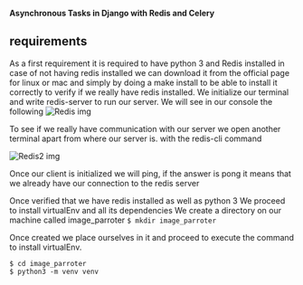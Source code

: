 **Asynchronous Tasks in Django with Redis and Celery**

## requirements
As a first requirement it is required to have python 3 and Redis installed in case of not having redis installed we can download it from the official page for linux or mac and simply by doing a make install to be able to install it correctly
to verify if we really have redis installed.
We initialize our terminal and write redis-server to run our server.
We will see in our console the following
![Redis img](https://raw.githubusercontent.com/manuelorozcotoro/Computo-Distribuido/feature_branch/feature_branch/images/1.png)

To see if we really have communication with our server we open another terminal apart from where our server is. with the redis-cli command

![Redis2 img](https://raw.githubusercontent.com/manuelorozcotoro/Computo-Distribuido/feature_branch/feature_branch/images/2.png)

Once our client is initialized we will ping, if the answer is pong it means that we already have our connection to the redis server

Once verified that we have redis installed as well as python 3 We proceed to install virtualEnv and all its dependencies
We create a directory on our machine called image_parroter
`$ mkdir image_parroter`


Once created we place ourselves in it and proceed to execute the command to install virtualEnv.

```
$ cd image_parroter
$ python3 -m venv venv
```
